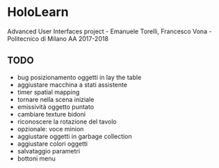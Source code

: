 # HoloLearn
Advanced User Interfaces project - Emanuele Torelli, Francesco Vona - Politecnico di Milano AA 2017-2018

## TODO
- bug posizionamento oggetti in lay the table
- aggiustare macchina a stati assistente
- timer spatial mapping
- tornare nella scena iniziale
- emissività oggetto puntato
- cambiare texture bidoni
- riconoscere la rotazione del tavolo
- opzionale: voce minion
- aggiustare oggetti in garbage collection
- aggiustare colori oggetti
- salvataggio parametri
- bottoni menu

